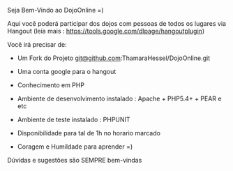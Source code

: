 <?php echo "Hello World"; ?>

Seja Bem-Vindo ao DojoOnline =)

Aqui você poderá participar dos dojos com pessoas de todos os lugares via Hangout (leia mais : https://tools.google.com/dlpage/hangoutplugin)

Você irá precisar de:

* Um Fork do Projeto git@github.com:ThamaraHessel/DojoOnline.git

* Uma conta google para o hangout

* Conhecimento em PHP

* Ambiente de desenvolvimento instalado : Apache + PHP5.4+ + PEAR  e etc

* Ambiente de teste instalado : PHPUNIT

* Disponibilidade para tal de 1h no horario marcado

* Coragem e Humildade para aprender =)




Dúvidas e sugestões são SEMPRE bem-vindas 
